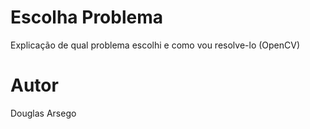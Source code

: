 # Escolha Problema

Explicação de qual problema escolhi e como vou resolve-lo (OpenCV)

# Autor

Douglas Arsego
